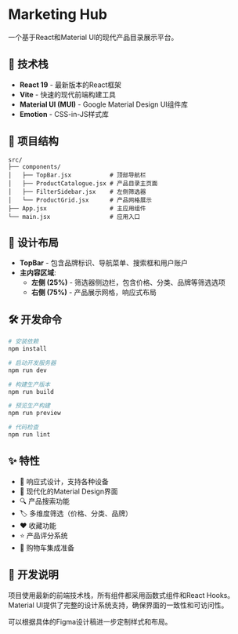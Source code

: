# Marketing Hub

一个基于React和Material UI的现代产品目录展示平台。

## 🚀 技术栈

- **React 19** - 最新版本的React框架
- **Vite** - 快速的现代前端构建工具
- **Material UI (MUI)** - Google Material Design UI组件库
- **Emotion** - CSS-in-JS样式库

## 📁 项目结构

```
src/
├── components/
│   ├── TopBar.jsx           # 顶部导航栏
│   ├── ProductCatalogue.jsx # 产品目录主页面
│   ├── FilterSidebar.jsx    # 左侧筛选器
│   └── ProductGrid.jsx      # 产品网格展示
├── App.jsx                  # 主应用组件
└── main.jsx                 # 应用入口
```

## 🎨 设计布局

- **TopBar** - 包含品牌标识、导航菜单、搜索框和用户账户
- **主内容区域**:
  - **左侧 (25%)** - 筛选器侧边栏，包含价格、分类、品牌等筛选选项
  - **右侧 (75%)** - 产品展示网格，响应式布局

## 🛠️ 开发命令

```bash
# 安装依赖
npm install

# 启动开发服务器
npm run dev

# 构建生产版本
npm run build

# 预览生产构建
npm run preview

# 代码检查
npm run lint
```

## ✨ 特性

- 📱 响应式设计，支持各种设备
- 🎯 现代化的Material Design界面
- 🔍 产品搜索功能
- 🏷️ 多维度筛选（价格、分类、品牌）
- ❤️ 收藏功能
- ⭐ 产品评分系统
- 🛒 购物车集成准备

## 📝 开发说明

项目使用最新的前端技术栈，所有组件都采用函数式组件和React Hooks。Material UI提供了完整的设计系统支持，确保界面的一致性和可访问性。

可以根据具体的Figma设计稿进一步定制样式和布局。
